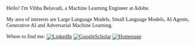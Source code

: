 <span style="font-family:Trebuchet MS">
<!-- <h3> Hi there 👋</h3> -->

Hello! I'm Vibha Belavadi, a Machine Learning Engineer at Adobe.

My area of interests are Large Language Models, Small Language Models, AI Agents, Generative AI and Adversarial Machine Learning.

<!-- My area of interests are Large Language Models, Adversarial Machine Learning & Deep Learning, Computer Vision, Data Security & Privacy, and Model Interpretability and Fairness for Social Good. -->
  
<!--
**VibhaBelavadi/VibhaBelavadi** is a ✨ _special_ ✨ repository because its `README.md` (this file) appears on your GitHub profile.

Here are some ideas to get you started:

- 🔭 I’m currently working on ...
- 🌱 I’m currently learning ...
- 👯 I’m looking to collaborate on ...
- 🤔 I’m looking for help with ...
- 💬 Ask me about ...
- 📫 How to reach me: 
- ⚡ Fun fact: ...
-->

<!--
<h3>Things I code with</h3>
<p align="center" style="display:flex; flex-direction:column; margin-top: 1rem;">
  <img align="center" src="https://github-readme-stats.vercel.app/api/top-langs/?username=VibhaBelavadi&theme=nightowl&layout=compact&hide=javascript,Shell,Ruby,C++,CSS,%20SCSS,%20HTML&langs_count=8"> 
</p>
-->

Where to find me: <a href="https://www.linkedin.com/in/vibhabelavadi" target="_blank"><img alt="LinkedIn" src="https://img.shields.io/badge/linkedin-%230077B5.svg?&style=for-the-badge&logo=linkedin&logoColor=white" /></a> <a href="https://scholar.google.com/citations?user=6BAyYuwAAAAJ&hl=en" target="_blank"><img alt="GoogleScholar" src="https://img.shields.io/badge/googleScholar-%231DA1F2.svg?&style=for-the-badge&logo=GoogleScholar&logoColor=white" /></a> <a href="https://vibhabelavadi.github.io" target="_blank"><img alt="Homepage" src="https://img.shields.io/badge/homepage-%2312100E.svg?&style=for-the-badge&logo=homepage&logoColor=white" /></a>
</span>

<!--![](https://github-profile-summary-cards.vercel.app/api/cards/profile-details?username=VibhaBelavadi&theme=nord_bright)-->
